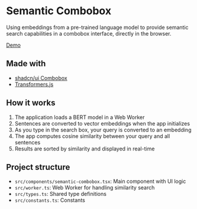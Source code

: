 # Semantic Combobox

Using embeddings from a pre-trained language model to provide semantic search capabilities in a combobox interface, directly in the browser.

[Demo](https://codesandbox.io/p/devbox/github/oaarnikoivu/semantic-combobox)

## Made with

- [shadcn/ui Combobox](https://ui.shadcn.com/docs/components/combobox)
- [Transformers.js](https://huggingface.co/docs/transformers.js/en/index)

## How it works

1. The application loads a BERT model in a Web Worker
2. Sentences are converted to vector embeddings when the app initializes
3. As you type in the search box, your query is converted to an embedding
4. The app computes cosine similarity between your query and all sentences
5. Results are sorted by similarity and displayed in real-time

## Project structure

- `src/components/semantic-combobox.tsx`: Main component with UI logic
- `src/worker.ts`: Web Worker for handling similarity search
- `src/types.ts`: Shared type definitions
- `src/constants.ts`: Constants
